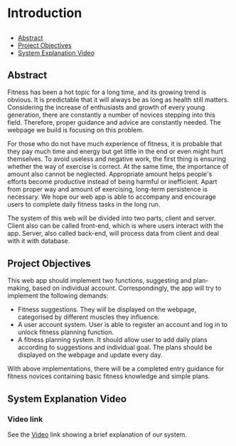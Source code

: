 # Introduction
## 
- [Abstract](#jump1)
- [Project Objectives](#jump2)
- [System Explanation Video](#jump3)

## <span id="jump1">Abstract</span>

Fitness has been a hot topic for a long time, and its growing trend is obvious. It is predictable that it will always be as long as health still matters. Considering the increase of enthusiasts and growth of every young generation, there are constantly a number of novices stepping into this field. Therefore, proper guidance and advice are constantly needed. The webpage we build is focusing on this problem.

For those who do not have much experience of fitness, it is probable that they pay much time and energy but get little in the end or even might hurt themselves. To avoid useless and negative work, the first thing is ensuring whether the way of exercise is correct. At the same time, the importance of amount also cannot be neglected. Appropriate amount helps people's efforts become productive instead of being harmful or inefficient. Apart from proper way and amount of exercising, long-term persistence is necessary. We hope our web app is able to accompany and encourage users to complete daily fitness tasks in the long run. 

The system of this web will be divided into two parts, client and server. Client also can be called front-end, which is where users interact with the app. Server, also called back-end, will process data from client and deal with it with database.

 

## <span id="jump2">Project Objectives</span>

This web app should implement two functions, suggesting and plan-making, based on individual account. Correspondingly, the app will try to implement the following demands:

- Fitness suggestions. They will be displayed on the webpage, categorised by different muscles they influence. 
- A user account system. User is able to register an account and log in to unlock fitness planning function. 
- A fitness planning system. It should allow user to add daily plans according to suggestions and individual goal. The plans should be displayed on the webpage and update every day.

With above implementations, there will be a completed entry guidance for fitness novices containing basic fitness knowledge and simple plans.
## <span id="jump3">System Explanation Video</span>

### Video link

See the [Video](https://www.loom.com/share/c9631111d5334984afde46be6d14c818) link showing a brief explanation of our system. 




